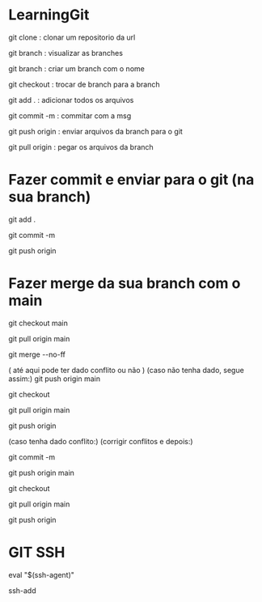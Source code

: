 # LearningGit

git clone <url> : clonar um repositorio da url

git branch : visualizar as branches

git branch <nome> : criar um branch com o nome

git checkout <branch> : trocar de branch para a branch

git add . : adicionar todos os arquivos

git commit -m <msg> : commitar com a msg

git push origin <branch> : enviar arquivos da branch para o git

git pull origin <branch> : pegar os arquivos da branch


# Fazer commit e enviar para o git (na sua branch)
git add .

git commit -m <msg>

git push origin <nome da sua branch>


# Fazer merge da sua branch com o main

git checkout main

git pull origin main

git merge --no-ff <branch>

( até aqui pode ter dado conflito ou não )
(caso não tenha dado, segue assim:)
git push origin main

git checkout <branch>

git pull origin main

git push origin <branch>

(caso tenha dado conflito:)
(corrigir conflitos e depois:)

git commit -m <msg>

git push origin main

git checkout <branch>

git pull origin main

git push origin <branch>

# GIT SSH
eval "$(ssh-agent)"

ssh-add
